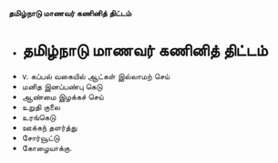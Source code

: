 **தமிழ்நாடு மாணவர் கணினித் திட்டம்**
- # தமிழ்நாடு மாணவர் கணினித் திட்டம்
- v. கப்பல் வகையில் ஆட்கள் இல்லாமற் செய்
- மனித இனப்பண்பு கெடு
- ஆண்மை இழக்கச் செய்
- உறுதி குலை
- உரங்கெடு
- ஊக்கந் தளர்த்து
- சோர்வூட்டு
- கோழையாக்கு.

